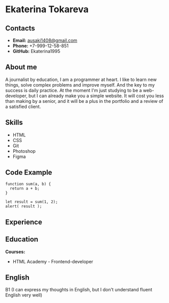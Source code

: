 # Ekaterina Tokareva
## Contacts
* **Email:** ausaki1408@gmail.com
* **Phone:** +7-999-12-58-851
* **GitHub:** Ekaterina1995
## About me
A journalist by education, I am a programmer at heart. I like to learn new things, solve complex problems and improve myself. And the key to my success is daily practice. At the moment I'm just studying to be a web-developer, but I can already make you a simple website. It will cost you less than making by a senior, and it will be a plus in the portfolio and a review of a satisfied client.
## Skills
* HTML
* CSS
* Git
* Photoshop
* Figma
## Code Example
```
function sum(a, b) {
  return a + b;
}

let result = sum(1, 2);
alert( result );
```
## Experience

## Education

**Courses:**
* HTML Academy - Frontend-developer
## English
B1 (I can express my thoughts in English, but I don't understand fluent English very well)

